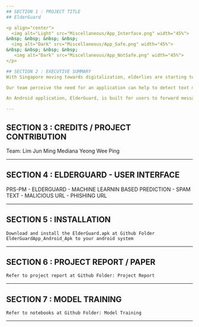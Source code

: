 ```yaml
---
## SECTION 1 : PROJECT TITLE
## ElderGuard

<p align="center">
  <img alt="Light" src="Miscellaneous/App_Interface.png" width="45%">
&nbsp; &nbsp; &nbsp; &nbsp;
  <img alt="Dark" src="Miscellaneous/App_Safe.png" width="45%">
&nbsp; &nbsp; &nbsp; &nbsp;
   <img alt="Dark" src="Miscellaneous/App_NotSafe.png" width="45%">
</p>

## SECTION 2 : EXECUTIVE SUMMARY
With Singapore moving towards digitalization, elderlies are starting to embrace the use of smart phones in their daily lives. This inadvertently exposes them to malicious content that send through their smart phones. When our elderlies, who may not be tech-savvy, receive messages containing malicious link or spam, they might unknowingly click on malicious contents without second thoughts. As a results, it leads to financial loss or identity theft if the link is unsafe or malicious. 

Our team perceive the need for an application can help to detect text messages that may be fraudulent in nature, for example, spam, fraud messages or messages that contain malicious or phishing URLs. In the hope that elderlies can connect to a colourful digital life safely and prevent them from being scammed or cheated. Thus, we developed a machine learning driven application that provides the capability of predicting the safety of a text message content. 

An Android application, ElderGuard, is built for users to forward messages and obtain the predicted results. The predictive engine which contains three machine learning modules, ie. Spam Detection, Phishing URL Detection, and Malicious URL Detection are deployed and hosted in Heroku. Prior deployment, the team has conducted model training for each of the modules using multiple supervised machine learning method including Naïve Bayes, Logistic Regression, Decision Tree, Random Forest, AdaBoost, Support Vector Machine (SVM), K-Nearest Neighbours as well as some deep learning neural network architecture like Convolutional Neural Network (CNN), Long Short-Term Memory (LSTM) Neural Network and the combination CNN-LSTM. Upon model training, the team performed model evaluation based on few performances’ metric including F1-score, AUC-score and testing accuracy score for selecting the best model to be deployed in Heroku. When users forward messages for predicting, the predictive engine in Heroku will pass through the three machine learning modules, depends on if the messages containing text messages only or with URL, to come out with results. And finally, through ElderGuard Android Application, users will receive a green tick to show that the text message is safe or a red cross-sign to show that the text message is unsafe.

---
```


## SECTION 3 : CREDITS / PROJECT CONTRIBUTION

Team:
Lim Jun Ming
Mediana
Yeong Wee Ping

---

## SECTION 4 : ELDERGUARD - USER INTERFACE
  
<a href="https://www.youtube.com/watch?v=bx-K5ZZj7DQ">
</a>

PRS-PM - ELDERGUARD - MACHINE LEARNIN BASED PREDICTION - SPAM TEXT - MALICIOUS URL - PHISHING URL

---

## SECTION 5 : INSTALLATION

`Download and install the ElderGuard.apk at Github Folder ElderGuardApp_Android_Apk to your android system`

---
## SECTION 6 : PROJECT REPORT / PAPER

`Refer to project report at Github Folder: Project Report`

---
## SECTION 7 : MODEL TRAINING

`Refer to notebooks at Github Folder: Model Training`

---
